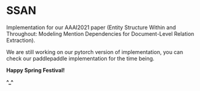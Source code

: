 # SSAN
Implementation for our AAAI2021 paper (Entity Structure Within and Throughout: Modeling Mention Dependencies for Document-Level Relation Extraction).

We are still working on our pytorch version of implementation, you can check our paddlepaddle implementation for the time being.

**Happy Spring Festival!**

**^_^**
